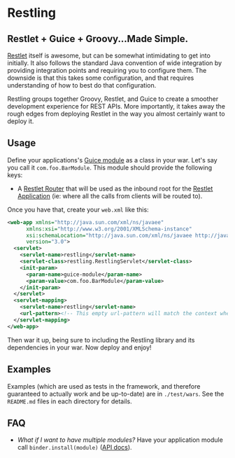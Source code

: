 Restling
========

Restlet + Guice + Groovy...Made Simple.
--------------------------------------------------

[Restlet](http://restlet.com/products/restlet-framework/features/) itself is awesome, but can be somewhat intimidating to get into initially. It also follows
the standard Java convention of wide integration by providing integration points and requiring you to configure them. The downside is that this takes some
configuration, and that requires understanding of how to best do that configuration.

Restling groups together Groovy, Restlet, and Guice to create a smoother development experience for REST APIs. More importantly, it takes away the rough edges
from deploying Restlet in the way you almost certainly want to deploy it.

Usage
---------------

Define your applications's [Guice module](https://github.com/google/guice/wiki/GettingStarted) as a class in your war. Let's say you call it `com.foo.BarModule`.
This module should provide the following keys:

  * A [Restlet Router](http://restlet.com/technical-resources/restlet-framework/guide/2.3/core/routing/hierarchical-uris) that will be used as the
    inbound root for the
    [Restlet Application](http://restlet.com/technical-resources/restlet-framework/javadocs/3.0/jee/api/org/restlet/Application.html?is-external=true)
    (ie: where all the calls from clients will be routed to).

Once you have that, create your `web.xml` like this:

```xml
<web-app xmlns="http://java.sun.com/xml/ns/javaee"
      xmlns:xsi="http://www.w3.org/2001/XMLSchema-instance"
      xsi:schemaLocation="http://java.sun.com/xml/ns/javaee http://java.sun.com/xml/ns/javaee/web-app_3_0.xsd"
      version="3.0">
  <servlet>
    <servlet-name>restling</servlet-name>
    <servlet-class>restling.RestlingServlet</servlet-class>
    <init-param>
      <param-name>guice-module</param-name>
      <param-value>com.foo.BarModule</param-value>
    </init-param>
  </servlet>
  <servlet-mapping>
    <servlet-name>restling</servlet-name>
    <url-pattern><!-- This empty url-pattern will match the context where the webapp is mounted --></url-pattern>
  </servlet-mapping>
</web-app>
```

Then war it up, being sure to including the Restling library and its dependencies in your war. Now deploy and enjoy!

Examples
-----------

Examples (which are used as tests in the framework, and therefore guaranteed to actually work and be up-to-date) are in `./test/wars`. See the `README.md` files
in each directory for details.

FAQ
-------

  * *What if I want to have multiple modules?* Have your application module call `binder.install(module)` ([API docs](http://google.github.io/guice/api-docs/latest/javadoc/com/google/inject/Binder.html#install-com.google.inject.Module-)).
